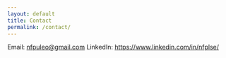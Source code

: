 ```yaml
---
layout: default
title: Contact
permalink: /contact/
---
```


Email: nfpuleo@gmail.com
LinkedIn: https://www.linkedin.com/in/nfplse/
